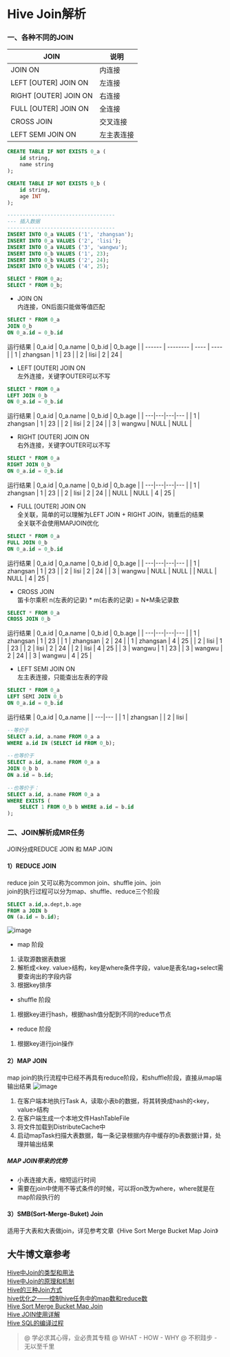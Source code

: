 # Hive Join解析

### 一、各种不同的JOIN
| JOIN                  | 说明       |
| --------------------- | ---------- |
| JOIN ON               | 内连接     |
| LEFT [OUTER] JOIN ON  | 左连接     |
| RIGHT [OUTER] JOIN ON | 右连接     |
| FULL [OUTER] JOIN ON  | 全连接     |
| CROSS JOIN            | 交叉连接   |
| LEFT SEMI JOIN ON     | 左主表连接 |

```sql
CREATE TABLE IF NOT EXISTS 0_a (
	id string,
	name string
); 

CREATE TABLE IF NOT EXISTS 0_b (
	id string,
	age INT
);

-----------------------------------
--- 插入数据
-----------------------------------
INSERT INTO 0_a VALUES ('1', 'zhangsan');
INSERT INTO 0_a VALUES ('2', 'lisi');
INSERT INTO 0_a VALUES ('3', 'wangwu');
INSERT INTO 0_b VALUES ('1', 23);
INSERT INTO 0_b VALUES ('2', 24);
INSERT INTO 0_b VALUES ('4', 25);

SELECT * FROM 0_a;
SELECT * FROM 0_b;
```

- JOIN ON  
  内连接，ON后面只能做等值匹配
```sql
SELECT * FROM 0_a
JOIN 0_b
ON 0_a.id = 0_b.id
```
运行结果
| 0_a.id | 0_a.name | 0_b.id | 0_b.age |
| ------ | -------- | ---- | ---- |
| 1 | zhangsan | 1 | 23 |
| 2 | lisi | 2 | 24 |

- LEFT [OUTER] JOIN ON  
左外连接，关键字OUTER可以不写
```sql
SELECT * FROM 0_a
LEFT JOIN 0_b
ON 0_a.id = 0_b.id
```
运行结果
| 0_a.id | 0_a.name | 0_b.id | 0_b.age |
| ---|---|---|--- |
| 1 | zhangsan | 1 | 23 |
| 2 | lisi | 2 | 24 |
| 3 | wangwu | NULL | NULL |

- RIGHT [OUTER] JOIN ON  
右外连接，关键字OUTER可以不写
```sql
SELECT * FROM 0_a
RIGHT JOIN 0_b
ON 0_a.id = 0_b.id
```
运行结果
| 0_a.id | 0_a.name | 0_b.id | 0_b.age |
| ---|---|---|--- |
| 1 | zhangsan | 1 | 23 |
| 2 | lisi | 2 | 24 |
| NULL | NULL | 4 | 25 |

- FULL [OUTER] JOIN ON  
全关联，简单的可以理解为LEFT JOIN + RIGHT JOIN，销重后的结果  
全关联不会使用MAPJOIN优化
```sql
SELECT * FROM 0_a
FULL JOIN 0_b
ON 0_a.id = 0_b.id
```
运行结果
| 0_a.id | 0_a.name | 0_b.id | 0_b.age |
| ---|---|---|--- |
| 1 | zhangsan | 1 | 23 |
| 2 | lisi | 2 | 24 |
| 3 | wangwu | NULL | NULL |
| NULL | NULL | 4 | 25 |

- CROSS JOIN  
笛卡尔乘积 n(左表的记录) * m(右表的记录) = N*M条记录数
```sql
SELECT * FROM 0_a
CROSS JOIN 0_b
```
运行结果
| 0_a.id | 0_a.name | 0_b.id | 0_b.age |
| ---|---|---|--- |
| 1 | zhangsan | 1 | 23 |
| 1 | zhangsan | 2 | 24 |
| 1 | zhangsan | 4 | 25 |
| 2 | lisi | 1 | 23 |
| 2 | lisi | 2 | 24 |
| 2 | lisi | 4 | 25 |
| 3 | wangwu | 1 | 23 |
| 3 | wangwu | 2 | 24 |
| 3 | wangwu | 4 | 25 |

- LEFT SEMI JOIN ON  
左主表连接，只能查出左表的字段
```sql
SELECT * FROM 0_a
LEFT SEMI JOIN 0_b
ON 0_a.id = 0_b.id
```
运行结果
| 0_a.id | 0_a.name |
| ---|--- |
| 1 | zhangsan |
| 2 | lisi |

```sql
--等价于
SELECT a.id, a.name FROM 0_a a 
WHERE a.id IN (SELECT id FROM 0_b);
 
--也等价于
SELECT a.id, a.name FROM 0_a a 
JOIN 0_b b 
ON a.id = b.id;
 
--也等价于：
SELECT a.id, a.name FROM 0_a a 
WHERE EXISTS (
    SELECT 1 FROM 0_b b WHERE a.id = b.id
);
```

### 二、JOIN解析成MR任务
JOIN分成REDUCE JOIN 和 MAP JOIN
#### 1）REDUCE JOIN
reduce join 又可以称为common join、shuffle join、join  
join的执行过程可以分为map、shuffle、reduce三个阶段  

```sql
SELECT a.id,a.dept,b.age 
FROM a JOIN b 
ON (a.id = b.id);
```

![image](http://7xipth.com1.z0.glb.clouddn.com/0625-1.jpg)
- map 阶段
1. 读取源数据表数据
2. 解析成<key. value>结构，key是where条件字段，value是表名tag+select需要查询出的字段内容
3. 根据key排序

- shuffle 阶段
1. 根据key进行hash，根据hash值分配到不同的reduce节点

- reduce 阶段
1. 根据key进行join操作

#### 2）MAP JOIN
map join的执行流程中已经不再具有reduce阶段，和shuffle阶段，直接从map端输出结果
![image](http://7xipth.com1.z0.glb.clouddn.com/0625-3.jpg)
1. 在客户端本地执行Task A，读取小表b的数据，将其转换成hash的<key， value>结构
2. 在客户端生成一个本地文件HashTableFile
3. 将文件加载到DistributeCache中
4. 启动mapTask扫描大表数据，每一条记录根据内存中缓存的b表数据计算，处理并输出结果

##### MAP JOIN带来的优势
- 小表连接大表，缩短运行时间
- 需要在join中使用不等式条件的时候，可以将on改为where，where就是在map阶段执行的

#### 3）SMB(Sort-Merge-Buket) Join
适用于大表和大表做join，详见参考文章《Hive Sort Merge Bucket Map Join》

## 大牛博文章参考
[Hive中Join的类型和用法](http://lxw1234.com/archives/2015/06/315.htm)  
[Hive中Join的原理和机制](http://lxw1234.com/archives/2015/06/313.htm)  
[Hive的三种Join方式](https://www.cnblogs.com/raymoc/p/5323824.html)  
[hive优化之——控制hive任务中的map数和reduce数](http://lxw1234.com/archives/2015/04/15.htm)  
[Hive Sort Merge Bucket Map Join](http://blog.csdn.net/lzm1340458776/article/details/43274505)  
[Hive JOIN使用详解](http://shiyanjun.cn/archives/588.html)  
[Hive SQL的编译过程](https://tech.meituan.com/hive-sql-to-mapreduce.html)

> @ 学必求其心得，业必贵其专精
> @ WHAT - HOW - WHY
> @ 不积跬步 - 无以至千里